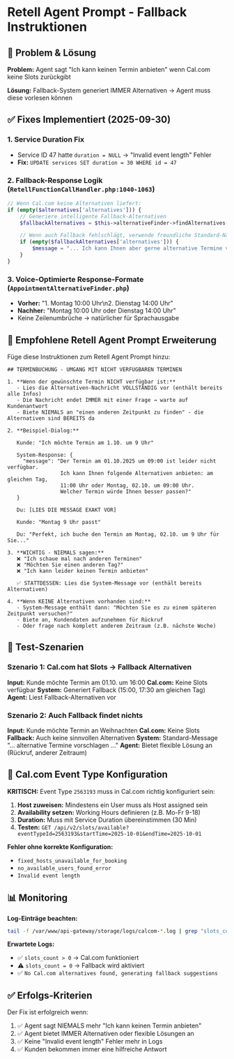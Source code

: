 # Retell Agent Prompt - Fallback Instruktionen

## 🎯 Problem & Lösung

**Problem:** Agent sagt "Ich kann keinen Termin anbieten" wenn Cal.com keine Slots zurückgibt

**Lösung:** Fallback-System generiert IMMER Alternativen → Agent muss diese vorlesen können

## ✅ Fixes Implementiert (2025-09-30)

### 1. **Service Duration Fix**
- Service ID 47 hatte `duration = NULL` → "Invalid event length" Fehler
- **Fix:** `UPDATE services SET duration = 30 WHERE id = 47`

### 2. **Fallback-Response Logik** (`RetellFunctionCallHandler.php:1040-1063`)
```php
// Wenn Cal.com keine Alternativen liefert:
if (empty($alternatives['alternatives'])) {
    // Generiere intelligente Fallback-Alternativen
    $fallbackAlternatives = $this->alternativeFinder->findAlternatives(...);

    // Wenn auch Fallback fehlschlägt, verwende freundliche Standard-Nachricht
    if (empty($fallbackAlternatives['alternatives'])) {
        $message = "... Ich kann Ihnen aber gerne alternative Termine vorschlagen...";
    }
}
```

### 3. **Voice-Optimierte Response-Formate** (`AppointmentAlternativeFinder.php`)
- **Vorher:** "1. Montag 10:00 Uhr\n2. Dienstag 14:00 Uhr"
- **Nachher:** "Montag 10:00 Uhr oder Dienstag 14:00 Uhr"
- Keine Zeilenumbrüche → natürlicher für Sprachausgabe

## 📝 Empfohlene Retell Agent Prompt Erweiterung

Füge diese Instruktionen zum Retell Agent Prompt hinzu:

```
## TERMINBUCHUNG - UMGANG MIT NICHT VERFÜGBAREN TERMINEN

1. **Wenn der gewünschte Termin NICHT verfügbar ist:**
   - Lies die Alternativen-Nachricht VOLLSTÄNDIG vor (enthält bereits alle Infos)
   - Die Nachricht endet IMMER mit einer Frage → warte auf Kundenantwort
   - Biete NIEMALS an "einen anderen Zeitpunkt zu finden" - die Alternativen sind BEREITS da

2. **Beispiel-Dialog:**

   Kunde: "Ich möchte Termin am 1.10. um 9 Uhr"

   System-Response: {
     "message": "Der Termin am 01.10.2025 um 09:00 ist leider nicht verfügbar.
                 Ich kann Ihnen folgende Alternativen anbieten: am gleichen Tag,
                 11:00 Uhr oder Montag, 02.10. um 09:00 Uhr.
                 Welcher Termin würde Ihnen besser passen?"
   }

   Du: [LIES DIE MESSAGE EXAKT VOR]

   Kunde: "Montag 9 Uhr passt"

   Du: "Perfekt, ich buche den Termin am Montag, 02.10. um 9 Uhr für Sie..."

3. **WICHTIG - NIEMALS sagen:**
   ❌ "Ich schaue mal nach anderen Terminen"
   ❌ "Möchten Sie einen anderen Tag?"
   ❌ "Ich kann leider keinen Termin anbieten"

   ✅ STATTDESSEN: Lies die System-Message vor (enthält bereits Alternativen)

4. **Wenn KEINE Alternativen vorhanden sind:**
   - System-Message enthält dann: "Möchten Sie es zu einem späteren Zeitpunkt versuchen?"
   - Biete an, Kundendaten aufzunehmen für Rückruf
   - Oder frage nach komplett anderem Zeitraum (z.B. nächste Woche)
```

## 🧪 Test-Szenarien

### Szenario 1: Cal.com hat Slots → Fallback Alternativen
**Input:** Kunde möchte Termin am 01.10. um 16:00
**Cal.com:** Keine Slots verfügbar
**System:** Generiert Fallback (15:00, 17:30 am gleichen Tag)
**Agent:** Liest Fallback-Alternativen vor

### Szenario 2: Auch Fallback findet nichts
**Input:** Kunde möchte Termin an Weihnachten
**Cal.com:** Keine Slots
**Fallback:** Auch keine sinnvollen Alternativen
**System:** Standard-Message "... alternative Termine vorschlagen ..."
**Agent:** Bietet flexible Lösung an (Rückruf, anderer Zeitraum)

## 🔧 Cal.com Event Type Konfiguration

**KRITISCH:** Event Type `2563193` muss in Cal.com richtig konfiguriert sein:

1. **Host zuweisen:** Mindestens ein User muss als Host assigned sein
2. **Availability setzen:** Working Hours definieren (z.B. Mo-Fr 9-18)
3. **Duration:** Muss mit Service Duration übereinstimmen (30 Min)
4. **Testen:** `GET /api/v2/slots/available?eventTypeId=2563193&startTime=2025-10-01&endTime=2025-10-01`

**Fehler ohne korrekte Konfiguration:**
- `fixed_hosts_unavailable_for_booking`
- `no_available_users_found_error`
- `Invalid event length`

## 📊 Monitoring

**Log-Einträge beachten:**
```bash
tail -f /var/www/api-gateway/storage/logs/calcom-*.log | grep "slots_count"
```

**Erwartete Logs:**
- ✅ `slots_count > 0` → Cal.com funktioniert
- ⚠️ `slots_count = 0` → Fallback wird aktiviert
- ✅ `No Cal.com alternatives found, generating fallback suggestions`

## ✅ Erfolgs-Kriterien

Der Fix ist erfolgreich wenn:
1. ✅ Agent sagt NIEMALS mehr "Ich kann keinen Termin anbieten"
2. ✅ Agent bietet IMMER Alternativen oder flexible Lösungen an
3. ✅ Keine "Invalid event length" Fehler mehr in Logs
4. ✅ Kunden bekommen immer eine hilfreiche Antwort
